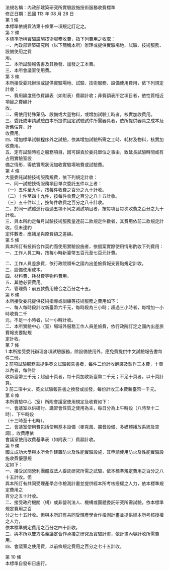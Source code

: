 法規名稱：內政部建築研究所實驗設施技術服務收費標準  
修正日期：民國 113 年 08 月 28 日  
第 1 條  
本標準依規費法第十條第一項規定訂定之。  
第 2 條  
本標準所稱實驗設施技術服務收費，指下列費用之收取：  
一、內政部建築研究所（以下簡稱本所）辦理或提供實驗場地、試驗、技術服務、設備使用之費  
用。  
二、本所試驗報告書及其換發、加發之工本費。  
三、本所會議室使用費。  
第 3 條  
本所接受委託辦理或提供實驗場地、試驗、技術服務、設備使用費用，依下列規定計收：  
一、費用額度應依費額表（如附表）費額計收；非費額表所定項目者，依性質相近項目之費額計  
收。  
二、需使用特殊藥品、設備或大量物料，或增加試驗工時者，核實加收費用。  
三、委託或申請試驗由本所提供固定試驗試件所需器具者，依所提供器具之成本及折舊估算、計  
收費用。  
四、增加標準試驗程序外之試驗，依其增加試驗所需之工時、耗材及物料，核實加收費用。  
五、定有試驗時程之服務項目，因可歸責於委託單位之事由，致延長試驗時間或有占用實驗室設  
備之情形，得依實際狀況加收實驗場地費或試驗費。  
第 4 條  
大量委託試驗技術服務規費，依下列規定計收：  
一、同一試驗技術服務項目單次委託五件以上者：  
（一）五件至九件，按每件收費之百分之九十計收。  
（二）十件至四十九件，按每件收費之百分之八十五計收。  
（三）五十件以上，按每件收費之百分之八十計收。  
二、於同一試體進行超過五項不同之測試項目者，按每項目每次收費之百分之九十計收。  
三、與本所約定每月試驗技術服務量達前二款規定件數者，其費用依前二款規定計收。但未達約  
定件數者，應補足與原費額之差額。  
第 5 條  
與本所訂有技術合作契約而使用實驗設施者，依個案實際使用情形酌收下列費用：  
一、工作人員工時，按每小時新臺幣五百元至七百元計費。  


二、工作人員差旅費，依行政院頒布之國內出差旅費報支要點規定計收。  
三、設備使用成本。  
四、材料費、耗材費等物料費用。  
五、其他必要費用。  
六、管理費：前五款費用總合之百分之十五。  
第 6 條  
本所接受委託提供技術指導或訓練等技術服務之費用如下：  
一、每人每時段計收新臺幣六千元，每時段為三小時；超過三小時者，每增加一小時收費二千  
元，不足一小時者，以一小時計收。  
二、本所實驗中心（室）場域外服務工作人員差旅費，依行政院訂定之國內出差旅費報支要點規  
定計收。  
第 7 條  
1 本所接受委託辦理各項試驗服務，除設備使用外，應免費提供中文試驗報告書每件二份。  
2 前項試驗服務需提供英文試驗報告書者，每件二份計收翻譯及製作工本費，十頁以內者，每件計  
收新臺幣三千元；超過十頁者，每十頁加收新臺幣二千元；不足十頁者，以十頁計算。  
3 前二項中文、英文試驗報告書之換發或加發，每份計收工本費新臺幣一千元。  
第 8 條  
本所實驗中心（室）所附會議室使用規定及收費如下：  
一、會議室以供研討、講習會性質之使用為主，每日分為上午時段（八時至十二時）、下午時段  
（十三時至十七時）。  
二、會議室使用費包括使用基本設備（麥克風、擴音設備、多媒體播放系統及空調），收費應依  
會議室使用收費基準表（如附表二）費額計收。  
第 9 條  
國立成功大學與本所合作建置防火及性能實驗設施，其申請使用防火及性能實驗設施收費優惠規  
定如下：  
一、接受民間營利團體或法人委託研究所需之試驗，依本標準規定費用之百分之八十五計收。但  
與本所訂有共同受理產學合作檢測計畫並提供經本所考核授權之人力，依本標準規定費用之  
百分之五十計收。  
二、接受政府機關（構）或非營利法人、機構或團體委託研究所需試驗，依本標準規定費用之百  
分之七十五計收。但與本所訂有共同受理產學合作檢測計畫並提供經本所考核授權之人力，  
依本標準規定費用之百分之四十計收。  
三、與本所以雙方名義議定合作承接之研究及實驗計畫，依計畫內容計收所需費用。  
四、會議室之使用費，以前條規定費用之百分之七十五計收。  


第 10 條  
本標準自發布日施行。  


